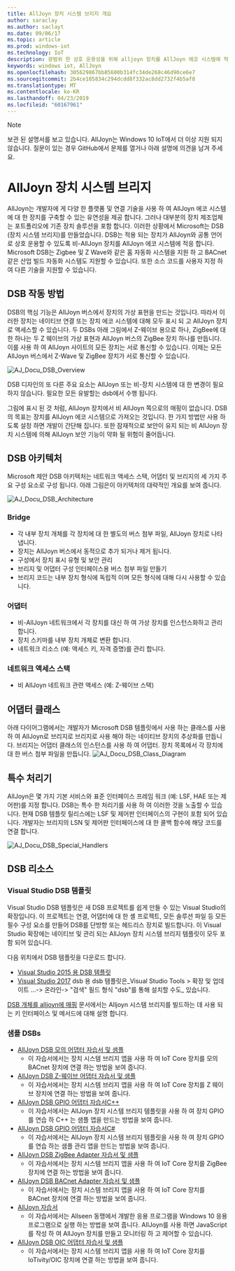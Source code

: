 ```yaml
---
title: AllJoyn 장치 시스템 브리지 개요
author: saraclay
ms.author: saclayt
ms.date: 09/06/17
ms.topic: article
ms.prod: windows-iot
ms.technology: IoT
description: 광범위 한 상호 운용성을 위해 alljoyn 장치를 AllJoyn 에코 시스템에 적응 하는 AllJoyn 장치 시스템 브리지에 대해 알아봅니다.
keywords: windows iot, AllJoyn
ms.openlocfilehash: 305629867bb85600b314fc34de268c46d90ce6e7
ms.sourcegitcommit: 2b4ce105834c294dcdd8f332ac8dd2732f4b5af8
ms.translationtype: MT
ms.contentlocale: ko-KR
ms.lasthandoff: 04/23/2019
ms.locfileid: "60167961"
---
```

> [!NOTE]
> 보관 된 설명서를 보고 있습니다. AllJoyn는 Windows 10 IoT에서 더 이상 지원 되지 않습니다. 질문이 있는 경우 GitHub에서 문제를 열거나 아래 설명에 의견을 남겨 주세요.

# <a name="alljoyn-device-system-bridge"></a>AllJoyn 장치 시스템 브리지

AllJoyn는 개발자에 게 다양 한 플랫폼 및 연결 기술을 사용 하 여 AllJoyn 에코 시스템에 대 한 장치를 구축할 수 있는 유연성을 제공 합니다.  그러나 대부분의 장치 제조업체는 포트폴리오에 기존 장치 솔루션을 포함 합니다. 이러한 상황에서 Microsoft는 DSB (장치 시스템 브리지)를 만들었습니다. DSB는 적용 되는 장치가 AllJoyn와 공통 언어로 상호 운용할 수 있도록 비-AllJoyn 장치를 AllJoyn 에코 시스템에 적응 합니다. Microsoft DSB는 Zigbee 및 Z Wave와 같은 홈 자동화 시스템을 지원 하 고 BACnet 같은 산업 빌드 자동화 시스템도 지원할 수 있습니다.  또한 소스 코드를 사용자 지정 하 여 다른 기술을 지원할 수 있습니다.

## <a name="how-dsb-works"></a>DSB 작동 방법

DSB의 핵심 기능은 AllJoyn 버스에서 장치의 가상 표현을 만드는 것입니다. 따라서 이러한 장치는 네이티브 연결 또는 장치 에코 시스템에 대해 모두 표시 되 고 AllJoyn 장치로 액세스할 수 있습니다. 두 DSBs 아래 그림에서 Z-웨이브 용으로 하나, ZigBee에 대 한 하나는 두 Z 웨이브의 가상 표현과 AllJoyn 버스의 ZigBee 장치 하나를 만듭니다. 이를 사용 하 여 AllJoyn 사이트의 모든 장치는 서로 통신할 수 있습니다. 이제는 모든 AllJoyn 버스에서 Z-Wave 및 ZigBee 장치가 서로 통신할 수 있습니다.

![AJ_Docu_DSB_Overview](../media/AllJoyn/AJ_Docu_DSB_Overview.png)

DSB 디자인의 또 다른 주요 요소는 AllJoyn 또는 비-장치 시스템에 대 한 변경이 필요 하지 않습니다. 필요한 모든 유발할는 dsb에서 수행 됩니다.

그림에 표시 된 것 처럼, AllJoyn 장치에서 비 AllJoyn 쪽으로의 매핑이 없습니다. DSB의 목표는 장치를 AllJoyn 에코 시스템으로 가져오는 것입니다. 한 가지 방법만 사용 하도록 설정 하면 개발이 간단해 집니다. 또한 잠재적으로 보안이 유지 되는 비 AllJoyn 장치 시스템에 의해 AllJoyn 보안 기능이 약화 될 위험이 줄어듭니다.

## <a name="dsb-architecture"></a>DSB 아키텍처

Microsoft 제안 DSB 아키텍처는 네트워크 액세스 스택, 어댑터 및 브리지의 세 가지 주요 구성 요소로 구성 됩니다. 아래 그림은이 아키텍처의 대략적인 개요를 보여 줍니다.

![AJ_Docu_DSB_Architecture](../media/AllJoyn/AJ_Docu_DSB_Architecture.png)

### <a name="bridge"></a>Bridge
* 각 내부 장치 개체를 각 장치에 대 한 별도의 버스 첨부 파일, AllJoyn 장치로 나타냅니다.
* 장치는 AllJoyn 버스에서 동적으로 추가 되거나 제거 됩니다.
* 구성에서 장치 표시 유형 및 보안 관리
* 브리지 및 어댑터 구성 인터페이스용 버스 첨부 파일 만들기
* 브리지 코드는 내부 장치 형식에 독립적 이며 모든 형식에 대해 다시 사용할 수 있습니다.

### <a name="adapter"></a>어댑터
* 비-AllJoyn 네트워크에서 각 장치를 대신 하 여 가상 장치를 인스턴스화하고 관리 합니다.
* 장치 스키마를 내부 장치 개체로 변환 합니다.
* 네트워크 리소스 (예: 액세스 키, 자격 증명)를 관리 합니다.

### <a name="network-access-stack"></a>네트워크 액세스 스택
* 비 AllJoyn 네트워크 관련 액세스 (예: Z-웨이브 스택)

## <a name="adapter-classes"></a>어댑터 클래스

아래 다이어그램에서는 개발자가 Microsoft DSB 템플릿에서 사용 하는 클래스를 사용 하 여 AllJoyn로 브리지로 브리지로 사용 해야 하는 네이티브 장치의 추상화를 만듭니다. 브리지는 어댑터 클래스의 인스턴스를 사용 하 여 어댑터. 장치 목록에서 각 장치에 대 한 버스 첨부 파일을 만듭니다.
![AJ_Docu_DSB_Class_Diagram](../media/AllJoyn/AJ_Docu_DSB_Class_Diagram.png)

## <a name="special-handlers"></a>특수 처리기

AllJoyn은 몇 가지 기본 서비스와 표준 인터페이스 프레임 워크 (예: LSF, HAE 또는 제어판)를 지정 합니다. DSB는 특수 한 처리기를 사용 하 여 이러한 것을 노출할 수 있습니다. 현재 DSB 템플릿 릴리스에는 LSF 및 제어판 인터페이스의 구현이 포함 되어 있습니다. 개발자는 브리지의 LSN 및 제어판 인터페이스에 대 한 콜백 함수에 해당 코드를 연결 합니다.

![AJ_Docu_DSB_Special_Handlers](../media/AllJoyn/AJ_Docu_DSB_Special_Handlers.png)

## <a name="dsb-resources"></a>DSB 리소스

### <a name="visual-studio-dsb-template"></a>Visual Studio DSB 템플릿

Visual Studio DSB 템플릿은 새 DSB 프로젝트를 쉽게 만들 수 있는 Visual Studio의 확장입니다. 이 프로젝트는 연결, 어댑터에 대 한 셸 프로젝트, 모든 솔루션 파일 등 모든 필수 구성 요소를 만들어 DSB를 단방향 또는 헤드리스 장치로 빌드합니다. 이 Visual Studio 확장에는 네이티브 및 관리 되는 AllJoyn 장치 시스템 브리지 템플릿이 모두 포함 되어 있습니다.

다음 위치에서 DSB 템플릿을 다운로드 합니다.

* [Visual Studio 2015 용 DSB 템플릿](https://visualstudiogallery.msdn.microsoft.com/aea0b437-ef07-42e3-bd88-8c7f906d5da8)
* [Visual Studio 2017](https://marketplace.visualstudio.com/vsgallery/c5f52768-8df7-42ff-b84e-d66d3d22fb50)
dsb 용 dsb 템플릿은_Visual Studio Tools > 확장 및 업데이트 ...-> 온라인-> "검색" 필드 형식 "dsb"를 통해 설치할 수도_ 있습니다.

[DSB 개체를 alljoyn에 매핑](AlljoynDsbApiGuide.md) 문서에서는 Alljoyn 시스템 브리지를 빌드하는 데 사용 되는 키 인터페이스 및 메서드에 대해 설명 합니다.

### <a name="sample-dsbs"></a>샘플 DSBs

* [AllJoyn DSB 모의 어댑터 자습서 및 샘플](https://developer.microsoft.com/en-us/windows/iot/samples/alljoynmockadapter)
  * 이 자습서에서는 장치 시스템 브리지 앱을 사용 하 여 IoT Core 장치를 모의 BACnet 장치에 연결 하는 방법을 보여 줍니다.
* [AllJoyn DSB Z-웨이브 어댑터 자습서 및 샘플](https://developer.microsoft.com/en-us/windows/iot/samples/zwaveadapter)
  * 이 자습서에서는 장치 시스템 브리지 앱을 사용 하 여 IoT Core 장치를 Z 웨이브 장치에 연결 하는 방법을 보여 줍니다.
* [AllJoyn DSB GPIO 어댑터 자습서C++](https://developer.microsoft.com/en-us/windows/iot/samples/alljoyndsb)
  * 이 자습서에서는 AllJoyn 장치 시스템 브리지 템플릿을 사용 하 여 장치 GPIO를 연습 하 C++ 는 샘플 앱을 만드는 방법을 보여 줍니다.
* [AllJoyn DSB GPIO 어댑터 자습서C#](https://developer.microsoft.com/en-us/windows/iot/samples/alljoyndsbcs)
  * 이 자습서에서는 AllJoyn 장치 시스템 브리지 템플릿을 사용 하 여 장치 GPIO를 연습 하는 샘플 관리 앱을 만드는 방법을 보여 줍니다.
* [AllJoyn DSB ZigBee Adapter 자습서 및 샘플](https://developer.microsoft.com/en-us/windows/iot/samples/ZigBeeAdapter)
  * 이 자습서에서는 장치 시스템 브리지 앱을 사용 하 여 IoT Core 장치를 ZigBee 장치에 연결 하는 방법을 보여 줍니다.
* [AllJoyn DSB BACnet Adapter 자습서 및 샘플](https://developer.microsoft.com/en-us/windows/iot/samples/BACnetAdapter)
  * 이 자습서에서는 장치 시스템 브리지 앱을 사용 하 여 IoT Core 장치를 BACnet 장치에 연결 하는 방법을 보여 줍니다.
* [AllJoyn 자습서](https://developer.microsoft.com/en-us/windows/iot/samples/AllJoynJS)
  * 이 자습서에서는 Allseen 동맹에서 개발한 응용 프로그램을 Windows 10 응용 프로그램으로 실행 하는 방법을 보여 줍니다. AllJoyn를 사용 하면 JavaScript를 작성 하 여 AllJoyn 장치를 만들고 모니터링 하 고 제어할 수 있습니다.
* [AllJoyn DSB OIC 어댑터 자습서 및 샘플](https://developer.microsoft.com/en-us/windows/iot/samples/OICAdapter)
  * 이 자습서에서는 장치 시스템 브리지 앱을 사용 하 여 IoT Core 장치를 IoTivity/OIC 장치에 연결 하는 방법을 보여 줍니다.
